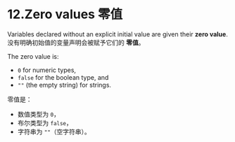

12.Zero values 零值
======

Variables declared without an explicit initial value are given their **zero value**.
没有明确初始值的变量声明会被赋予它们的 **零值**。

The zero value is:
* `0` for numeric types,
* `false` for the boolean type, and
* `""` (the empty string) for strings.

零值是：
* 数值类型为 `0`，
* 布尔类型为 `false`，
* 字符串为 `""`（空字符串）。

